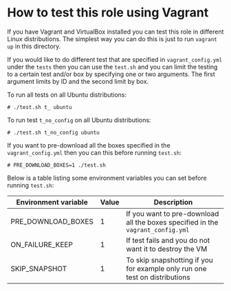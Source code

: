# How to test this role using Vagrant

If you have Vagrant and VirtualBox installed you can test this role in different Linux distributions.
The simplest way you can do this is just to run `vagrant up` in this directory.

If you would like to do different test that are specified in `vagrant_config.yml` under the `tests` then you can use the `test.sh` and you can limit the testing to a
certain test and/or box by specifying one or two arguments. The first argument limits by ID and the second limit by box.

To run all tests on all Ubuntu distributions:

```console
# ./test.sh t_ ubuntu
```

To run test `t_no_config` on all Ubuntu distributions:

```console
# ./test.sh t_no_config ubuntu
```

If you want to pre-download all the boxes specified in the `vagrant_config.yml` then you can this before running `test.sh`:

```console
# PRE_DOWNLOAD_BOXES=1 ./test.sh
```

Below is a table listing some environment variables you can set before running `test.sh`:

| Environment variable | Value | Description |
| --- | --- | --- |
| PRE_DOWNLOAD_BOXES | 1 | If you want to pre-download all the boxes specified in the `vagrant_config.yml` |
| ON_FAILURE_KEEP | 1 | If test fails and you do not want it to destroy the VM |
| SKIP_SNAPSHOT | 1 | To skip snapshotting if you for example only run one test on distributions |

